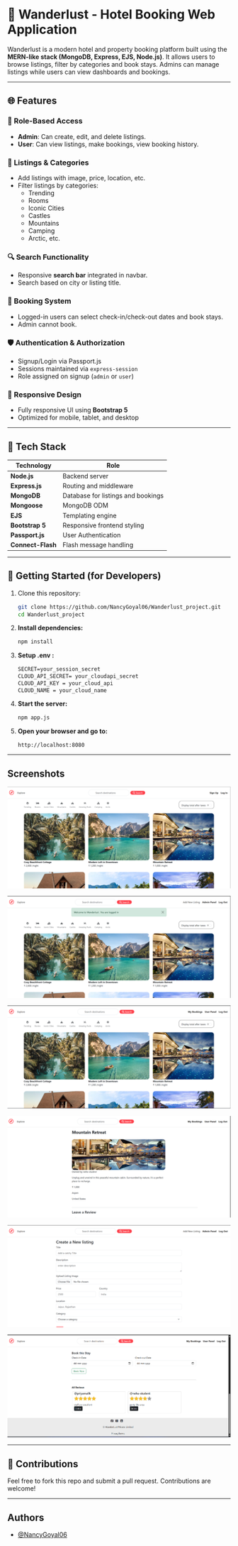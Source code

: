
# 🏨 Wanderlust - Hotel Booking Web Application

Wanderlust is a modern hotel and property booking platform built using the **MERN-like stack (MongoDB, Express, EJS, Node.js)**. It allows users to browse listings, filter by categories and book stays. Admins can manage listings while users can view dashboards and bookings.

---


## 🌐 Features

### 👥 Role-Based Access
- **Admin**: Can create, edit, and delete listings.
- **User**: Can view listings, make bookings, view booking history.

### 🧾 Listings & Categories
- Add listings with image, price, location, etc.
- Filter listings by categories:
  - Trending
  - Rooms
  - Iconic Cities
  - Castles
  - Mountains
  - Camping
  - Arctic, etc.

### 🔍 Search Functionality
- Responsive **search bar** integrated in navbar.
- Search based on city or listing title.

### 📆 Booking System
- Logged-in users can select check-in/check-out dates and book stays.
- Admin cannot book.

### 🛡️ Authentication & Authorization
- Signup/Login via Passport.js
- Sessions maintained via `express-session`
- Role assigned on signup (`admin` or `user`)

### 📱 Responsive Design
- Fully responsive UI using **Bootstrap 5**
- Optimized for mobile, tablet, and desktop

---

## 🔧 Tech Stack

| Technology       | Role                                |
|------------------|-------------------------------------|
| **Node.js**       | Backend server                     |
| **Express.js**    | Routing and middleware             |
| **MongoDB**       | Database for listings and bookings |
| **Mongoose**      | MongoDB ODM                        |
| **EJS**           | Templating engine                  |
| **Bootstrap 5**   | Responsive frontend styling        |  
| **Passport.js**   | User Authentication                |
| **Connect-Flash** | Flash message handling             |

---

## 🚀 Getting Started (for Developers)

1. Clone this repository:
   ```bash
   git clone https://github.com/NancyGoyal06/Wanderlust_project.git
   cd Wanderlust_project

2. **Install dependencies:**
   ```bash
   npm install
   ```
2. **Setup .env :**
   ```env
   SECRET=your_session_secret
   CLOUD_API_SECRET= your_cloudapi_secret
   CLOUD_API_KEY = your_cloud_api
   CLOUD_NAME = your_cloud_name
   ```

4. **Start the server:**
   ```bash
   npm app.js
   ```

5. **Open your browser and go to:**
   ```
   http://localhost:8080
   ```

---

## Screenshots

![Homepage Screenshot](public/images/homepage.png)

![AdminHomepage Screenshot](public/images/AdminHomepage.png)

![UserHomePage Screenshot](public/images/UserHomePage.png)

![HotelDetails Screenshot](public/images/HotelDetails.png)

![CreateListing Screenshot](public/images/Createlisting.png)

![Reviews/Bookings Screenshot](public/images/review&Booking.png)

---


## 🤝 Contributions

Feel free to fork this repo and submit a pull request. Contributions are welcome!

---

## Authors

- [@NancyGoyal06](https://www.github.com/NancyGoyal06)